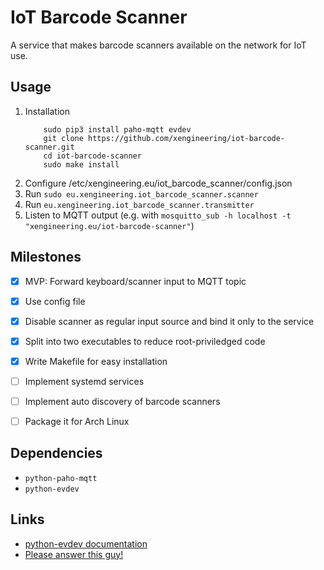 

# IoT Barcode Scanner

A service that makes barcode scanners available on the network for IoT use.


## Usage

1. Installation
    ```
        sudo pip3 install paho-mqtt evdev
        git clone https://github.com/xengineering/iot-barcode-scanner.git
        cd iot-barcode-scanner
        sudo make install
    ```
2. Configure /etc/xengineering.eu/iot_barcode_scanner/config.json
3. Run ```sudo eu.xengineering.iot_barcode_scanner.scanner```
4. Run ```eu.xengineering.iot_barcode_scanner.transmitter```
5. Listen to MQTT output (e.g. with ```mosquitto_sub -h localhost -t "xengineering.eu/iot-barcode-scanner"```)


## Milestones

- [x] MVP: Forward keyboard/scanner input to MQTT topic
- [x] Use config file
- [x] Disable scanner as regular input source and bind it only to the service
- [x] Split into two executables to reduce root-priviledged code
- [x] Write Makefile for easy installation
- [ ] Implement systemd services
- [ ] Implement auto discovery of barcode scanners
- [ ] Package it for Arch Linux


## Dependencies

- ```python-paho-mqtt```
- ```python-evdev```


## Links

- [python-evdev documentation](https://python-evdev.readthedocs.io/en/latest/index.html)
- [Please answer this guy!](https://stackoverflow.com/questions/49850238/redirect-usb-hid-barcode-output-to-dev-tty-device)
